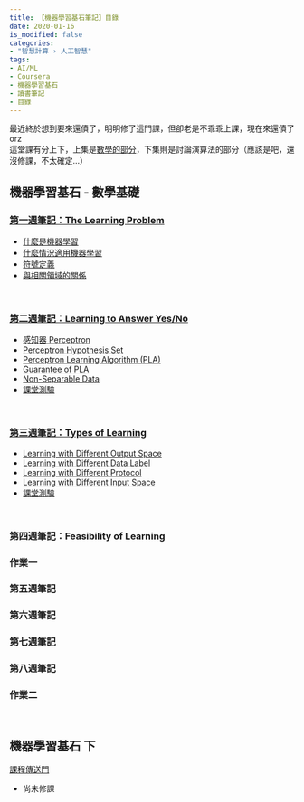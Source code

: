 ```yaml
---
title: 【機器學習基石筆記】目錄
date: 2020-01-16
is_modified: false
categories:
- "智慧計算 › 人工智慧"
tags:
- AI/ML
- Coursera
- 機器學習基石
- 讀書筆記
- 目錄
--- 
```


最近終於想到要來還債了，明明修了這門課，但卻老是不乖乖上課，現在來還債了 orz  
這堂課有分上下，上集是[數學的部分](https://www.coursera.org/learn/ntumlone-mathematicalfoundations)，下集則是討論演算法的部分（應該是吧，還沒修課，不太確定...）

<!--more-->
## 機器學習基石 - 數學基礎 

### [第一週筆記：The Learning Problem](/Machine-Learning-Foundations-Study-Notes-Mathematical-Foundations-Week1)
- [什麼是機器學習](/Machine-Learning-Foundations-Study-Notes-Mathematical-Foundations-Week1#什麼是機器學習)
- [什麼情況適用機器學習](/Machine-Learning-Foundations-Study-Notes-Mathematical-Foundations-Week1#什麼情況適用機器學習)
- [符號定義](/Machine-Learning-Foundations-Study-Notes-Mathematical-Foundations-Week1#符號定義)
- [與相關領域的關係](/Machine-Learning-Foundations-Study-Notes-Mathematical-Foundations-Week1#與相關領域的關係)

<br>

### [第二週筆記：Learning to Answer Yes/No](/Machine-Learning-Foundations-Study-Notes-Mathematical-Foundations-Week2)
- [感知器 Perceptron](/Machine-Learning-Foundations-Study-Notes-Mathematical-Foundations-Week2#感知器-perceptron)
- [Perceptron Hypothesis Set](/Machine-Learning-Foundations-Study-Notes-Mathematical-Foundations-Week2#perceptron-hypothesis-set)
- [Perceptron Learning Algorithm (PLA)](/Machine-Learning-Foundations-Study-Notes-Mathematical-Foundations-Week2#perceptron-learning-algorithm-pla)
- [Guarantee of PLA](/Machine-Learning-Foundations-Study-Notes-Mathematical-Foundations-Week2?view#guarantee-of-pla)
- [Non-Separable Data](/Machine-Learning-Foundations-Study-Notes-Mathematical-Foundations-Week2?view#non-separable-data)
- [課堂測驗](/Machine-Learning-Foundations-Study-Notes-Mathematical-Foundations-Week2#課堂測驗)

<br>

### [第三週筆記：Types of Learning](/Machine-Learning-Foundations-Study-Notes-Mathematical-Foundations-Week3)
-  [Learning with Different Output Space](/Machine-Learning-Foundations-Study-Notes-Mathematical-Foundations-Week3#learning-with-different-output-space)
-  [Learning with Different Data Label](/Machine-Learning-Foundations-Study-Notes-Mathematical-Foundations-Week3#learning-with-different-data-label)
-  [Learning with Different Protocol](/Machine-Learning-Foundations-Study-Notes-Mathematical-Foundations-Week3#learning-with-different-protocol)
-  [Learning with Different Input Space](/Machine-Learning-Foundations-Study-Notes-Mathematical-Foundations-Week3#learning-with-different-input-space)
- [課堂測驗](/Machine-Learning-Foundations-Study-Notes-Mathematical-Foundations-Week3#課堂測驗)

<br>

### 第四週筆記：Feasibility of Learning
### 作業一
### 第五週筆記
### 第六週筆記 
### 第七週筆記 
### 第八週筆記 
### 作業二

<br>

## 機器學習基石 下 
[課程傳送門](https://www.coursera.org/learn/ntumlone-algorithmicfoundations)
- 尚未修課
